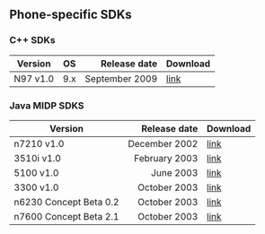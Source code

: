 ## Phone-specific SDKs

### C++ SDKs

| Version    | OS            | Release date  | Download |
|------------|---------------|--------------:|----------|
| N97 v1.0   | 9.x           | September 2009| [link](https://mega.nz/#!Sp0DGArA!WyWyK6icx84plaYJqZAKSJt3_jSwY6PbRnwpvTHU8VE) |

### Java MIDP SDKS

| Version    | Release date  | Download |
|------------|--------------:|----------|
| n7210 v1.0   | December 2002   | [link](https://mega.nz/#!7tFHHIgT!5-jgcGNNAy1LJxdZRufPA3XH5qDsU8XJKQqyKzXuebM) |
| 3510i v1.0   | February 2003   | [link](https://mega.nz/#!61lgTT5J!M2L2Mn524RbY_6dOQJvGO6XrX43wKztQMd4QJcskO4E) |
| 5100 v1.0 | June 2003   | [link](https://mega.nz/#!a5UXzT4I!WHQwZGlPLODVGC5iIxg8l6Fm1_dQ8UbGwe_-hOrxOQc) |
| 3300 v1.0 | October 2003   | [link](https://mega.nz/#!jxdEQZoJ!t4xlZz2PGJzXxAPUDxDp41e8rT7lzppfvCmnFUS1-uc) |
| n6230 Concept Beta 0.2   | October 2003   | [link](https://mega.nz/#!jlEFkIiZ!aVtbUZASwKphTtILYnqm_18msGj8jNrns_IsKjbA-bw) |
| n7600 Concept Beta 2.1   | October 2003   | [link](https://mega.nz/#!yp0BiSiZ!9N5xP3pfvw7vcJNS7-0Tc08kBnwVODEbkWRFFGz43pM) |

